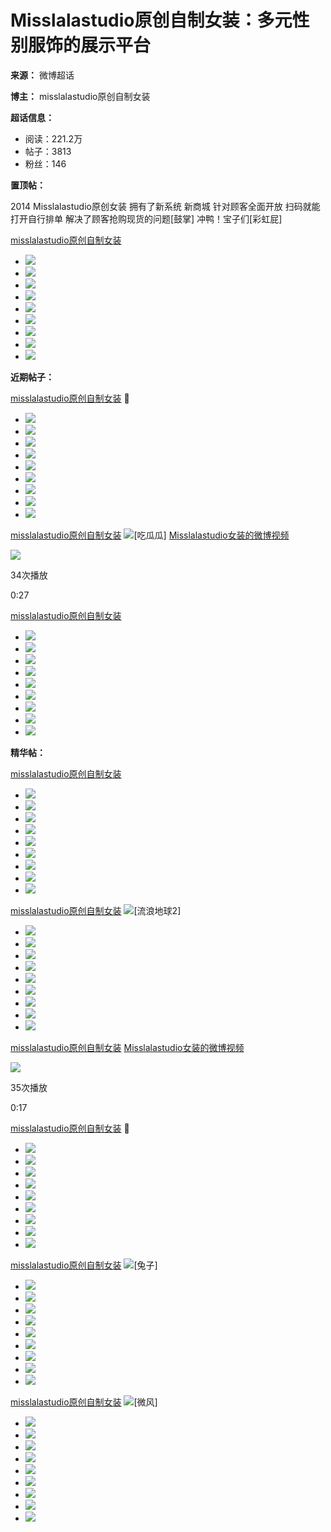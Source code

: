 # Misslalastudio原创自制女装：多元性别服饰的展示平台

**来源：** 微博超话

**博主：** misslalastudio原创自制女装

**超话信息：**

*   阅读：221.2万
*   帖子：3813
*   粉丝：146

**置顶帖：**

2014 Misslalastudio原创女装 拥有了新系统 新商城 针对顾客全面开放 扫码就能打开自行排单 解决了顾客抢购现货的问题[鼓掌] 冲鸭！宝子们[彩虹屁]

[misslalastudio原创自制女装](https://m.weibo.cn/p/index?extparam=misslalastudio%E5%8E%9F%E5%88%9B%E8%87%AA%E5%88%B6%E5%A5%B3%E8%A3%85&containerid=1008084eec7344dde8c6bac5189804acede627&luicode=10000011&lfid=1008084eec7344dde8c6bac5189804acede627)

*   ![](https://wx4.sinaimg.cn/orj360/ad1198adgy1hyp4576yhvj20u0142gq8.jpg)
*   ![](https://wx4.sinaimg.cn/orj360/ad1198adgy1hyp457hmpbj20u0140n1u.jpg)
*   ![](https://wx4.sinaimg.cn/orj360/ad1198adgy1hyp458oi9uj20u0142454.jpg)
*   ![](https://wx3.sinaimg.cn/orj360/ad1198adgy1hyp459tvt1j20u0142101.jpg)
*   ![](https://wx3.sinaimg.cn/orj360/ad1198adgy1hyp45a9q6uj20u0192wmo.jpg)
*   ![](https://wx1.sinaimg.cn/orj360/ad1198adgy1hyp45altjcj20u0142tdp.jpg)
*   ![](https://wx1.sinaimg.cn/orj360/ad1198adgy1hyp45cdx74j20u01407bt.jpg)
*   ![](https://wx1.sinaimg.cn/orj360/ad1198adgy1hyp456sf49j20u0142gqu.jpg)
*   ![](https://wx4.sinaimg.cn/orj360/ad1198adgy1hyp45cq0ddj20u0142n28.jpg)

**近期帖子：**

[misslalastudio原创自制女装](https://m.weibo.cn/p/index?extparam=misslalastudio%E5%8E%9F%E5%88%9B%E8%87%AA%E5%88%B6%E5%A5%B3%E8%A3%85&containerid=1008084eec7344dde8c6bac5189804acede627&luicode=10000011&lfid=1008084eec7344dde8c6bac5189804acede627) 💛

*   ![](https://wx1.sinaimg.cn/orj360/ad1198adgy1hyp44i0s6rj20u0142q9d.jpg)
*   ![](https://wx3.sinaimg.cn/orj360/ad1198adgy1hyp44iiyvoj20u0142agz.jpg)
*   ![](https://wx3.sinaimg.cn/orj360/ad1198adgy1hyp44j61hxj20u0142ahc.jpg)
*   ![](https://wx2.sinaimg.cn/orj360/ad1198adgy1hyp44jjfq5j20u0142jxh.jpg)
*   ![](https://wx3.sinaimg.cn/orj360/ad1198adgy1hyp44k0rm9j20u0142q7k.jpg)
*   ![](https://wx2.sinaimg.cn/orj360/ad1198adgy1hyp44hjq13j20u0142gsh.jpg)
*   ![](https://wx3.sinaimg.cn/orj360/ad1198adgy1hyp44kf9sij20u0142dmu.jpg)
*   ![](https://wx4.sinaimg.cn/orj360/ad1198adgy1hyp44ks34uj20u0142qap.jpg)
*   ![](https://wx2.sinaimg.cn/orj360/ad1198adgy1hyp44l8540j20u0142n57.jpg)

[misslalastudio原创自制女装](https://m.weibo.cn/p/index?extparam=misslalastudio%E5%8E%9F%E5%88%9B%E8%87%AA%E5%88%B6%E5%A5%B3%E8%A3%85&containerid=1008084eec7344dde8c6bac5189804acede627&luicode=10000011&lfid=1008084eec7344dde8c6bac5189804acede627) ![[吃瓜瓜]](https://face.t.sinajs.cn/t4/appstyle/expression/ext/normal/b8/2023_S_melons_org.png) [Misslalastudio女装的微博视频](https://video.weibo.com/show?fid=1034:5135525703516206)

![](https://wx1.sinaimg.cn/orj480/ad1198adgy1hyp43alfvaj20k00zkq4r.jpg)

34次播放

0:27

[misslalastudio原创自制女装](https://m.weibo.cn/p/index?extparam=misslalastudio%E5%8E%9F%E5%88%9B%E8%87%AA%E5%88%B6%E5%A5%B3%E8%A3%85&containerid=1008084eec7344dde8c6bac5189804acede627&luicode=10000011&lfid=1008084eec7344dde8c6bac5189804acede627)

*   ![](https://wx2.sinaimg.cn/orj360/ad1198adgy1hyp43v7nl7j20u0142teh.jpg)
*   ![](https://wx1.sinaimg.cn/orj360/ad1198adgy1hyp43vjq4nj20u0142qb8.jpg)
*   ![](https://wx4.sinaimg.cn/orj360/ad1198adgy1hyp43vwef9j20u0142q7v.jpg)
*   ![](https://wx2.sinaimg.cn/orj360/ad1198adgy1hyp43w8rilj20u014279w.jpg)
*   ![](https://wx4.sinaimg.cn/orj360/ad1198adgy1hyp43wksrqj20u01407a9.jpg)
*   ![](https://wx1.sinaimg.cn/orj360/ad1198adgy1hyp43wxwsoj20u0142afu.jpg)
*   ![](https://wx4.sinaimg.cn/orj360/ad1198adgy1hyp43uqwvuj20u01420z2.jpg)
*   ![](https://wx2.sinaimg.cn/orj360/ad1198adgy1hyp43xx299j20u01420xv.jpg)
*   ![](https://wx2.sinaimg.cn/orj360/ad1198adgy1hyp43y8gm7j20u0142dm2.jpg)

**精华帖：**

[misslalastudio原创自制女装](https://m.weibo.cn/p/index?extparam=misslalastudio%E5%8E%9F%E5%88%9B%E8%87%AA%E5%88%B6%E5%A5%B3%E8%A3%85&containerid=1008084eec7344dde8c6bac5189804acede627&luicode=10000011&lfid=1008084eec7344dde8c6bac5189804acede627)

*   ![](https://wx2.sinaimg.cn/orj360/ad1198adgy1hyp42uedswj20u0142q9n.jpg)
*   ![](https://wx4.sinaimg.cn/orj360/ad1198adgy1hyp42ury5cj20u01427ep.jpg)
*   ![](https://wx3.sinaimg.cn/orj360/ad1198adgy1hyp42va9gfj20u0142ahd.jpg)
*   ![](https://wx4.sinaimg.cn/orj360/ad1198adgy1hyp42vmdhuj20u0142tfs.jpg)
*   ![](https://wx3.sinaimg.cn/orj360/ad1198adgy1hyp42vx2z6j20u0140q91.jpg)
*   ![](https://wx4.sinaimg.cn/orj360/ad1198adgy1hyp42w9jowj20u0142agl.jpg)
*   ![](https://wx3.sinaimg.cn/orj360/ad1198adgy1hyp42woismj20u0142q7t.jpg)
*   ![](https://wx2.sinaimg.cn/orj360/ad1198adgy1hyp42wzc1vj20u0142gtu.jpg)
*   ![](https://wx3.sinaimg.cn/orj360/ad1198adgy1hyp42xysyuj20u0142n45.jpg)

[misslalastudio原创自制女装](https://m.weibo.cn/p/index?extparam=misslalastudio%E5%8E%9F%E5%88%9B%E8%87%AA%E5%88%B6%E5%A5%B3%E8%A3%85&containerid=1008084eec7344dde8c6bac5189804acede627&luicode=10000011&lfid=1008084eec7344dde8c6bac5189804acede627) ![[流浪地球2]](https://face.t.sinajs.cn/t4/appstyle/expression/ext/normal/17/2023_TheWanderingEarthⅡ_org.png)

*   ![](https://wx4.sinaimg.cn/orj360/ad1198adgy1hyp422l0wdj20u0142jxi.jpg)
*   ![](https://wx3.sinaimg.cn/orj360/ad1198adgy1hyp4235oqlj20u0140ah3.jpg)
*   ![](https://wx3.sinaimg.cn/orj360/ad1198adgy1hyp423io8mj20u0142wjn.jpg)
*   ![](https://wx2.sinaimg.cn/orj360/ad1198adgy1hyp423ticyj20u013o7ak.jpg)
*   ![](https://wx3.sinaimg.cn/orj360/ad1198adgy1hyp422762lj20u013oaiu.jpg)
*   ![](https://wx3.sinaimg.cn/orj360/ad1198adgy1hyp42463zej20u0142dlp.jpg)
*   ![](https://wx3.sinaimg.cn/orj360/ad1198adgy1hyp424k0x8j20u013o7a5.jpg)
*   ![](https://wx1.sinaimg.cn/orj360/ad1198adgy1hyp424uoh0j20u01400x6.jpg)
*   ![](https://wx1.sinaimg.cn/orj360/ad1198adgy1hyp425crrmj20u0140wj3.jpg)

[misslalastudio原创自制女装](https://m.weibo.cn/p/index?extparam=misslalastudio%E5%8E%9F%E5%88%9B%E8%87%AA%E5%88%B6%E5%A5%B3%E8%A3%85&containerid=1008084eec7344dde8c6bac5189804acede627&luicode=10000011&lfid=1008084eec7344dde8c6bac5189804acede627) [Misslalastudio女装的微博视频](https://video.weibo.com/show?fid=1034:5135525296668696)

![](https://wx2.sinaimg.cn/orj480/ad1198adgy1hyp41lptvuj20k00qognp.jpg)

35次播放

0:17

[misslalastudio原创自制女装](https://m.weibo.cn/p/index?extparam=misslalastudio%E5%8E%9F%E5%88%9B%E8%87%AA%E5%88%B6%E5%A5%B3%E8%A3%85&containerid=1008084eec7344dde8c6bac5189804acede627&luicode=10000011&lfid=1008084eec7344dde8c6bac5189804acede627) 🖤

*   ![](https://wx4.sinaimg.cn/orj360/ad1198adgy1hyp40shfcxj20u0142wlg.jpg)
*   ![](https://wx2.sinaimg.cn/orj360/ad1198adgy1hyp40tmnf0j20u01427b1.jpg)
*   ![](https://wx1.sinaimg.cn/orj360/ad1198adgy1hyp40u0yqjj20u0142dkn.jpg)
*   ![](https://wx2.sinaimg.cn/orj360/ad1198adgy1hyp40uwwybj20u0142n2t.jpg)
*   ![](https://wx2.sinaimg.cn/orj360/ad1198adgy1hyp40vxxw3j20u01420xa.jpg)
*   ![](https://wx4.sinaimg.cn/orj360/ad1198adgy1hyp40s3h7jj20u0142aep.jpg)
*   ![](https://wx3.sinaimg.cn/orj360/ad1198adgy1hyp40wgulwj20u0142n1d.jpg)
*   ![](https://wx4.sinaimg.cn/orj360/ad1198adgy1hyp40x1s2jj20u0142n15.jpg)
*   ![](https://wx3.sinaimg.cn/orj360/ad1198adgy1hyp40xeqxfj20u014278b.jpg)

[misslalastudio原创自制女装](https://m.weibo.cn/p/index?extparam=misslalastudio%E5%8E%9F%E5%88%9B%E8%87%AA%E5%88%B6%E5%A5%B3%E8%A3%85&containerid=1008084eec7344dde8c6bac5189804acede627&luicode=10000011&lfid=1008084eec7344dde8c6bac5189804acede627) ![[兔子]](https://h5.sinaimg.cn/m/emoticon/icon/others/d_tuzi-d2b0222faa.png)

*   ![](https://wx1.sinaimg.cn/orj360/ad1198adgy1hyp3zr2q9aj20u0140wkh.jpg)
*   ![](https://wx3.sinaimg.cn/orj360/ad1198adgy1hyp3zrgjauj20u0140jzy.jpg)
*   ![](https://wx3.sinaimg.cn/orj360/ad1198adgy1hyp3zqm9qqj20u0140n5d.jpg)
*   ![](https://wx3.sinaimg.cn/orj360/ad1198adgy1hyp3zrwzpsj20u0140wl2.jpg)
*   ![](https://wx3.sinaimg.cn/orj360/ad1198adgy1hyp3zs7qj4j20u0140gt7.jpg)
*   ![](https://wx2.sinaimg.cn/orj360/ad1198adgy1hyp3zstf6nj20u0140tfd.jpg)
*   ![](https://wx3.sinaimg.cn/orj360/ad1198adgy1hyp3zt8pi2j20u0140qa6.jpg)
*   ![](https://wx2.sinaimg.cn/orj360/ad1198adgy1hyp3ztqkj1j20u0140jx3.jpg)
*   ![](https://wx4.sinaimg.cn/orj360/ad1198adgy1hyp3zu62f9j20u0142jwq.jpg)

[misslalastudio原创自制女装](https://m.weibo.cn/p/index?extparam=misslalastudio%E5%8E%9F%E5%88%9B%E8%87%AA%E5%88%B6%E5%A5%B3%E8%A3%85&containerid=1008084eec7344dde8c6bac5189804acede627&luicode=10000011&lfid=1008084eec7344dde8c6bac5189804acede627) ![[微风]](https://h5.sinaimg.cn/m/emoticon/icon/others/w_weifeng-6dce9bef03.png)

*   ![](https://wx4.sinaimg.cn/orj360/ad1198adgy1hyp3z9qcpej21401hcgx7.jpg)
*   ![](https://wx4.sinaimg.cn/orj360/ad1198adgy1hyp3zb184nj21401heqcr.jpg)
*   ![](https://wx3.sinaimg.cn/orj360/ad1198adgy1hyp3zbje2aj21401hen33.jpg)
*   ![](https://wx3.sinaimg.cn/orj360/ad1198adgy1hyp3zcavmbj21401he4aj.jpg)
*   ![](https://wx2.sinaimg.cn/orj360/ad1198adgy1hyp3zcq0ynj21401hc14q.jpg)
*   ![](https://wx3.sinaimg.cn/orj360/ad1198adgy1hyp3zd3eakj21401hetjs.jpg)
*   ![](https://wx3.sinaimg.cn/orj360/ad1198adgy1hyp3zdfvkzj21401heam4.jpg)
*   ![](https://wx3.sinaimg.cn/orj360/ad1198adgy1hyp3zelwdnj21401hck10.jpg)
*   ![](https://wx3.sinaimg.cn/orj360/ad1198adgy1hyp3zg67apj21401hewpu.jpg)
